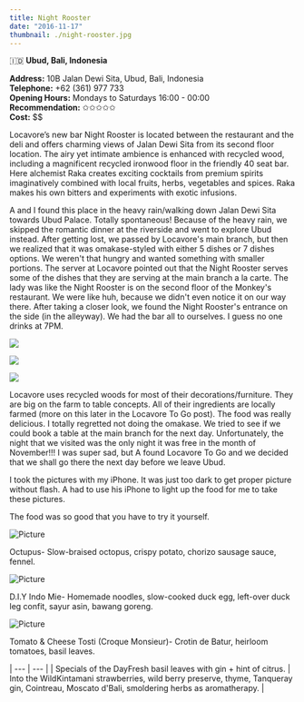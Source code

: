 ```yaml
---
title: Night Rooster
date: "2016-11-17"
thumbnail: ./night-rooster.jpg
---
```

🇮🇩 **Ubud, Bali, Indonesia**

**Address:** 10B Jalan Dewi Sita, Ubud, Bali, Indonesia  
**Telephone:** +62 (361) 977 733  
**Opening Hours:** Mondays to Saturdays 16:00 - 00:00​  
**Recommendation:** ✩✩✩✩✩​  
**Cost:** $$​  

Locavore’s new bar Night Rooster is located between the restaurant and the deli and offers charming views of Jalan Dewi Sita from its second floor location. The airy yet intimate ambience is enhanced with recycled wood, including a magnificent recycled ironwood floor in the friendly 40 seat bar. Here alchemist Raka creates exciting cocktails from premium spirits imaginatively combined with local fruits, herbs, vegetables and spices. Raka makes his own bitters and experiments with exotic infusions.

A and I found this place in the heavy rain/walking down Jalan Dewi Sita towards Ubud Palace. Totally spontaneous! Because of the heavy rain, we skipped the romantic dinner at the riverside and went to explore Ubud instead. After getting lost, we passed by Locavore's main branch, but then we realized that it was omakase-styled with either 5 dishes or 7 dishes options. We weren't that hungry and wanted something with smaller portions. The server at Locavore pointed out that the Night Rooster serves some of the dishes that they are serving at the main branch a la carte. The lady was like the Night Rooster is on the second floor of the Monkey's restaurant. We were like huh, because we didn't even notice it on our way there. After taking a closer look, we found the Night Rooster's entrance on the side (in the alleyway). We had the bar all to ourselves. I guess no one drinks at 7PM.

[![](https://hola-yolo.weebly.com/uploads/4/8/2/0/48209285/img-7318.jpg)](https://hola-yolo.weebly.com/uploads/4/8/2/0/48209285/img-7318_orig.jpg)

[![](https://hola-yolo.weebly.com/uploads/4/8/2/0/48209285/img-7319.jpg)](https://hola-yolo.weebly.com/uploads/4/8/2/0/48209285/img-7319_orig.jpg)

[![](https://hola-yolo.weebly.com/uploads/4/8/2/0/48209285/img-7320.jpg)](https://hola-yolo.weebly.com/uploads/4/8/2/0/48209285/img-7320_orig.jpg)

Locavore uses recycled woods for most of their decorations/furniture. They are big on the farm to table concepts. All of their ingredients are locally farmed (more on this later in the Locavore To Go post). The food was really delicious. I totally regretted not doing the omakase. We tried to see if we could book a table at the main branch for the next day. Unfortunately, the night that we visited was the only night it was free in the month of November!!! I was super sad, but A found Locavore To Go and we decided that we shall go there the next day before we leave Ubud.   
  
I took the pictures with my iPhone. It was just too dark to get proper picture without flash. A had to use his iPhone to light up the food for me to take these pictures.   
  
The food was so good that you have to try it yourself.

![Picture](https://hola-yolo.weebly.com/uploads/4/8/2/0/48209285/img-7324.jpg?685)

Octupus- Slow-braised octopus, crispy potato, chorizo sausage sauce, fennel.

![Picture](https://hola-yolo.weebly.com/uploads/4/8/2/0/48209285/img-7325.jpg?685)

D.I.Y Indo Mie- Homemade noodles, slow-cooked duck egg, left-over duck leg confit, sayur asin, bawang goreng.

![Picture](https://hola-yolo.weebly.com/uploads/4/8/2/0/48209285/img-7331.jpg?685)

Tomato & Cheese Tosti (Croque Monsieur)- Crotin de Batur, heirloom tomatoes, basil leaves.

| --- | --- |
| Specials of the DayFresh basil leaves with gin + hint of citrus. | Into the Wild​Kintamani strawberries, wild berry preserve, thyme, Tanqueray gin, Cointreau, Moscato d'Bali, smoldering herbs as aromatherapy. |